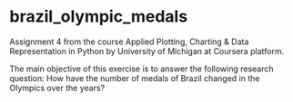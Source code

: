 # brazil_olympic_medals

Assignment 4 from  the course Applied Plotting, Charting & Data Representation in Python by University of Michigan at Coursera platform.


The main objective of this exercise is to answer the following research question: How have the number of medals of Brazil changed in the Olympics over the years?


